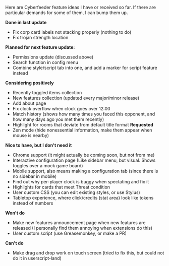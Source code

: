 Here are Cyberfeeder feature ideas I have or received so far. If there are particular demands for some of them, I can bump them up.

**Done in last update**
- Fix corp card labels not stacking properly (nothing to do)
- Fix trojan strength location

**Planned for next feature update:**
- Permissions update (discussed above)
- Search function in config menu
- Combine style/script tab into one, and add a marker for script feature instead

**Considering positively**
- Recently toggled items collection
- New features collection (updated every major/minor release)
- Add about page
- Fix clock overflow when clock goes over 12:00
- Match history (shows how many times you faced this opponent, and how many days ago you met them recently)
- Highlight for rooms that deviate from default title format
**Requested**
- Zen mode (hide nonessential information, make them appear when mouse is nearby)

**Nice to have, but I don't need it**
- Chrome support (it might actually be coming soon, but not from me)
- Interactive configuration page (Like sidebar menu, but visual. Shows toggles over a mock game board)
- Mobile support, also means making a configuration tab (since there is no sidebar in mobile)
- Find out why per-player clock is buggy when spectating and fix it
- Highlights for cards that meet Threat condition
- User custom CSS (you can edit existing styles, or use Stylus)
- Tabletop experience, where click/credits (stat area) look like tokens instead of numbers

**Won't do**
- Make new features announcement page when new features are released (I personally find them annoying when extensions do this)
- User custom script (use Greasemonkey, or make a PR)

**Can't do**
- Make drag and drop work on touch screen (tried to fix this, but could not do it in userscript-land)

